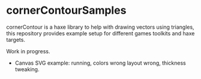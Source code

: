 # cornerContourSamples
cornerContour is a haxe library to help with drawing vectors using triangles, this repository provides example setup for different games toolkits and haxe targets.

Work in progress.

- Canvas SVG example: running, colors wrong layout wrong, thickness tweaking.
 
